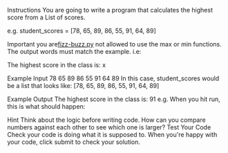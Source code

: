 Instructions
You are going to write a program that calculates the highest score from a List of scores.

e.g. student_scores = [78, 65, 89, 86, 55, 91, 64, 89]

Important you are[fizz-buzz.py](..%2FFizzBuzz%2Ffizz-buzz.py) not allowed to use the max or min functions. The output words must match the example. i.e:

The highest score in the class is: x

Example Input
78 65 89 86 55 91 64 89
In this case, student_scores would be a list that looks like: [78, 65, 89, 86, 55, 91, 64, 89]

Example Output
The highest score in the class is: 91
e.g. When you hit run, this is what should happen:



Hint
Think about the logic before writing code. How can you compare numbers against each other to see which one is larger?
Test Your Code
Check your code is doing what it is supposed to. When you're happy with your code, click submit to check your solution.